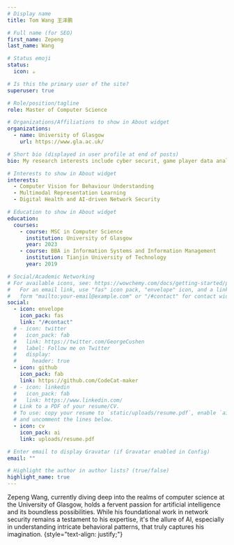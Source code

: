 ```yaml
---
# Display name
title: Tom Wang 王泽鹏

# Full name (for SEO)
first_name: Zepeng
last_name: Wang

# Status emoji
status:
  icon: ☕️

# Is this the primary user of the site?
superuser: true

# Role/position/tagline
role: Master of Computer Science

# Organizations/Affiliations to show in About widget
organizations:
  - name: University of Glasgow
    url: https://www.gla.ac.uk/

# Short bio (displayed in user profile at end of posts)
bio: My research interests include cyber securit, game player data analysis.

# Interests to show in About widget
interests:
  - Computer Vision for Behaviour Understanding
  - Multimodal Representation Learning
  - Digital Health and AI-driven Network Security

# Education to show in About widget
education:
  courses:
    - course: MSC in Computer Science
      institution: University of Glasgow
      year: 2023
    - course: BBA in Information Systems and Information Management
      institution: Tianjin University of Technology
      year: 2019

# Social/Academic Networking
# For available icons, see: https://wowchemy.com/docs/getting-started/page-builder/#icons
#   For an email link, use "fas" icon pack, "envelope" icon, and a link in the
#   form "mailto:your-email@example.com" or "/#contact" for contact widget.
social:
  - icon: envelope
    icon_pack: fas
    link: "/#contact"
  # - icon: twitter
  #   icon_pack: fab
  #   link: https://twitter.com/GeorgeCushen
  #   label: Follow me on Twitter
  #   display:
  #     header: true
  - icon: github
    icon_pack: fab
    link: https://github.com/CodeCat-maker
  # - icon: linkedin
  #   icon_pack: fab
  #   link: https://www.linkedin.com/
  # Link to a PDF of your resume/CV.
  # To use: copy your resume to `static/uploads/resume.pdf`, enable `ai` icons in `params.yaml`,
  # and uncomment the lines below.
  - icon: cv
    icon_pack: ai
    link: uploads/resume.pdf

# Enter email to display Gravatar (if Gravatar enabled in Config)
email: ""

# Highlight the author in author lists? (true/false)
highlight_name: true
---
```


Zepeng Wang, currently diving deep into the realms of computer science at the University of Glasgow, holds a fervent passion for artificial intelligence and its boundless possibilities.
While his foundational work in network security remains a testament to his expertise, it's the allure of AI, especially in understanding intricate behavioral patterns, that truly captures his imagination.
{style="text-align: justify;"}
